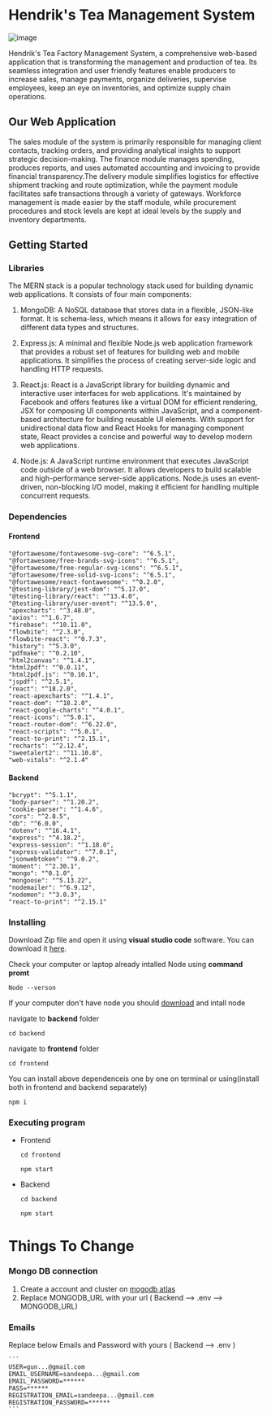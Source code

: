 # Hendrik's Tea Management System

![image](https://github.com/sandeepaMallawarachchi/ITP_Project/assets/126542051/157b32e1-e314-47e2-9cf6-896286e581f1)


Hendrik's Tea Factory Management System, a comprehensive web-based application that is transforming the management and production of tea. Its seamless integration and user friendly features enable producers to increase sales, manage payments, organize deliveries, supervise employees, keep an eye on inventories, and optimize supply chain operations.

## Our Web Application

The sales module of the system is primarily responsible for managing client contacts, tracking orders, and providing analytical insights to support strategic decision-making. The 
finance module manages spending, produces reports, and uses automated accounting and invoicing to provide financial transparency.The delivery module simplifies logistics for effective shipment tracking and route optimization, while the payment module facilitates safe transactions through a variety of gateways. Workforce management is made easier by the staff module, while procurement procedures and stock levels are kept at ideal levels by the supply and inventory departments.

## Getting Started

### Libraries


The MERN stack is a popular technology stack used for building dynamic web applications. It consists of four main components:

1. MongoDB: A NoSQL database that stores data in a flexible, JSON-like format. It is schema-less, which means it allows for easy integration of different data types and structures.

2. Express.js: A minimal and flexible Node.js web application framework that provides a robust set of features for building web and mobile applications. It simplifies the process of creating server-side logic and handling HTTP requests.

3. React.js: React is a JavaScript library for building dynamic and interactive user interfaces for web applications. It's maintained by Facebook and offers features like a virtual DOM for efficient rendering, JSX for composing UI components within JavaScript, and a component-based architecture for building reusable UI elements. With support for unidirectional data flow and React Hooks for managing component state, React provides a concise and powerful way to develop modern web applications.

4. Node.js: A JavaScript runtime environment that executes JavaScript code outside of a web browser. It allows developers to build scalable and high-performance server-side applications. Node.js uses an event-driven, non-blocking I/O model, making it efficient for handling multiple concurrent requests.

### Dependencies

#### Frontend

    "@fortawesome/fontawesome-svg-core": "^6.5.1",
    "@fortawesome/free-brands-svg-icons": "^6.5.1",
    "@fortawesome/free-regular-svg-icons": "^6.5.1",
    "@fortawesome/free-solid-svg-icons": "^6.5.1",
    "@fortawesome/react-fontawesome": "^0.2.0",
    "@testing-library/jest-dom": "^5.17.0",
    "@testing-library/react": "^13.4.0",
    "@testing-library/user-event": "^13.5.0",
    "apexcharts": "^3.48.0",
    "axios": "^1.6.7",
    "firebase": "^10.11.0",
    "flowbite": "^2.3.0",
    "flowbite-react": "^0.7.3",
    "history": "^5.3.0",
    "pdfmake": "^0.2.10",
    "html2canvas": "^1.4.1",
    "html2pdf": "^0.0.11",
    "html2pdf.js": "^0.10.1",
    "jspdf": "^2.5.1",
    "react": "^18.2.0",
    "react-apexcharts": "^1.4.1",
    "react-dom": "^18.2.0",
    "react-google-charts": "^4.0.1",
    "react-icons": "^5.0.1",
    "react-router-dom": "^6.22.0",
    "react-scripts": "^5.0.1",
    "react-to-print": "^2.15.1",
    "recharts": "^2.12.4",
    "sweetalert2": "^11.10.8",
    "web-vitals": "^2.1.4"

#### Backend

    "bcrypt": "^5.1.1",
    "body-parser": "^1.20.2",
    "cookie-parser": "^1.4.6",
    "cors": "^2.8.5",
    "db": "^6.0.0",
    "dotenv": "^16.4.1",
    "express": "^4.18.2",
    "express-session": "^1.18.0",
    "express-validator": "^7.0.1",
    "jsonwebtoken": "^9.0.2",
    "moment": "^2.30.1",
    "mongo": "^0.1.0",
    "mongoose": "^5.13.22",
    "nodemailer": "^6.9.12",
    "nodemon": "^3.0.3",
    "react-to-print": "^2.15.1"
    
### Installing

Download Zip file and open it using **visual studio code** software. You can download it [here](https://code.visualstudio.com/download).

Check your computer or laptop already intalled Node using **command promt**

    Node --verson

If your computer don't have node you should [download](https://nodejs.org/en) and intall node

navigate to **backend** folder

    cd backend
   
navigate to **frontend** folder

    cd frontend
   
You can install above dependenceis one by one on terminal or using(install both in frontend and backend separately)

    npm i

### Executing program

* Frontend
  ```
  cd frontend
  ```
  ```
  npm start
  ```
  
* Backend
  ```
  cd backend
  ```
  ```
  npm start
  ```

# Things To Change

### Mongo DB connection

1. Create a account and cluster on [mogodb atlas](https://www.mongodb.com/cloud/atlas/register)
2. Replace MONGODB_URL with your url ( Backend --> .env --> MONGODB_URL)

### Emails

Replace below Emails and Password with yours ( Backend --> .env )

    ```
    USER=gun...@gmail.com
    EMAIL_USERNAME=sandeepa...@gmail.com
    EMAIL_PASSWORD=******
    PASS=******
    REGISTRATION_EMAIL=sandeepa...@gmail.com
    REGISTRATION_PASSWORD=******
    ```
